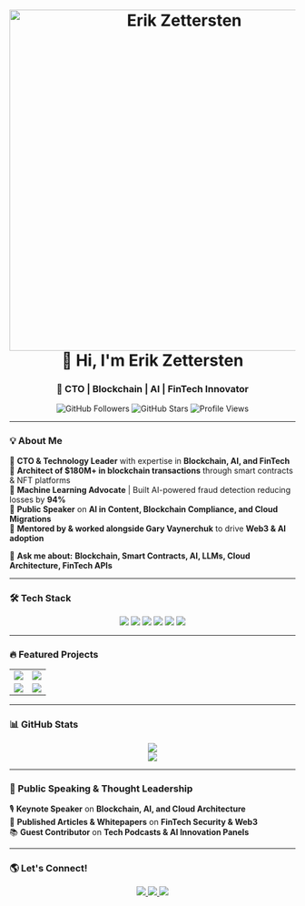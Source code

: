 <!-- Erik Zettersten's GitHub Profile -->

<h1 align="center">
  <img src="https://your-logo-or-banner-url.com/banner.png" alt="Erik Zettersten" width="600"/>
  <br>👋 Hi, I'm Erik Zettersten
</h1>

<h3 align="center">🚀 CTO | Blockchain | AI | FinTech Innovator</h3>

<p align="center">
  <img src="https://img.shields.io/github/followers/zettersten?style=social" alt="GitHub Followers">
  <img src="https://img.shields.io/github/stars/zettersten?style=social" alt="GitHub Stars">
  <img src="https://visitor-badge.laobi.icu/badge?page_id=zettersten" alt="Profile Views">
</p>

---

### **💡 About Me**
🔹 **CTO & Technology Leader** with expertise in **Blockchain, AI, and FinTech**  
🔹 **Architect of $180M+ in blockchain transactions** through smart contracts & NFT platforms  
🔹 **Machine Learning Advocate** | Built AI-powered fraud detection reducing losses by **94%**  
🔹 **Public Speaker** on **AI in Content, Blockchain Compliance, and Cloud Migrations**  
🔹 **Mentored by & worked alongside Gary Vaynerchuk** to drive **Web3 & AI adoption**  

💬 **Ask me about:** **Blockchain, Smart Contracts, AI, LLMs, Cloud Architecture, FinTech APIs**

---

### **🛠️ Tech Stack**
<p align="center">
  <img src="https://img.shields.io/badge/Blockchain-Ethereum-blue?style=for-the-badge&logo=ethereum" />
  <img src="https://img.shields.io/badge/Smart%20Contracts-Solidity-gray?style=for-the-badge&logo=solidity" />
  <img src="https://img.shields.io/badge/AI-OpenAI-orange?style=for-the-badge&logo=openai" />
  <img src="https://img.shields.io/badge/Cloud-Azure-blue?style=for-the-badge&logo=microsoft-azure" />
  <img src="https://img.shields.io/badge/DevOps-Kubernetes-informational?style=for-the-badge&logo=kubernetes" />
  <img src="https://img.shields.io/badge/FinTech-PCI%20Compliance-red?style=for-the-badge&logo=visa" />
</p>

---

### **🔥 Featured Projects**
<table>
  <tr>
    <td align="center">
      <a href="https://github.com/zettersten/veefriends-smart-contracts">
        <img src="https://github-readme-stats.vercel.app/api/pin/?username=zettersten&repo=veefriends-smart-contracts&theme=react" />
      </a>
    </td>
    <td align="center">
      <a href="https://github.com/zettersten/ai-content-pipeline">
        <img src="https://github-readme-stats.vercel.app/api/pin/?username=zettersten&repo=ai-content-pipeline&theme=react" />
      </a>
    </td>
  </tr>
  <tr>
    <td align="center">
      <a href="https://github.com/zettersten/fintech-security">
        <img src="https://github-readme-stats.vercel.app/api/pin/?username=zettersten&repo=fintech-security&theme=react" />
      </a>
    </td>
    <td align="center">
      <a href="https://github.com/zettersten/nft-marketplace">
        <img src="https://github-readme-stats.vercel.app/api/pin/?username=zettersten&repo=nft-marketplace&theme=react" />
      </a>
    </td>
  </tr>
</table>

---

### **📊 GitHub Stats**
<p align="center">
  <img src="https://github-readme-stats.vercel.app/api?username=zettersten&show_icons=true&theme=react&count_private=true" />
  <br>
  <img src="https://github-readme-streak-stats.herokuapp.com/?user=zettersten&theme=react" />
</p>

---

### **🎤 Public Speaking & Thought Leadership**
🎙️ **Keynote Speaker** on **Blockchain, AI, and Cloud Architecture**  
📝 **Published Articles & Whitepapers** on **FinTech Security & Web3**  
📚 **Guest Contributor** on **Tech Podcasts & AI Innovation Panels**  

---

### **🌎 Let's Connect!**
<p align="center">
  <a href="https://linkedin.com/in/zettersten">
    <img src="https://img.shields.io/badge/LinkedIn-Connect-blue?style=for-the-badge&logo=linkedin" />
  </a>
  <a href="https://twitter.com/zettersten">
    <img src="https://img.shields.io/badge/Twitter-Follow-blue?style=for-the-badge&logo=twitter" />
  </a>
  <a href="mailto:erik@zettersten.com">
    <img src="https://img.shields.io/badge/Email-Contact-red?style=for-the-badge&logo=gmail" />
  </a>
</p>
